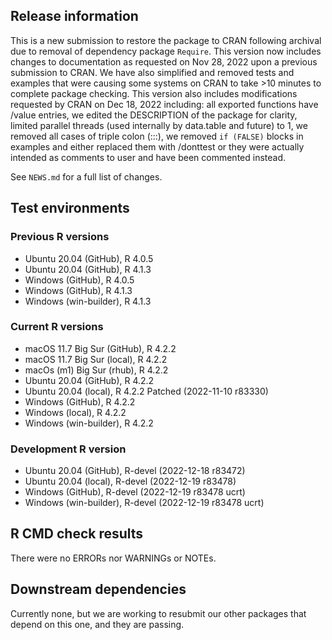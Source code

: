 ## Release information

This is a new submission to restore the package to CRAN following archival due to removal of dependency package `Require`.
This version now includes changes to documentation as requested on Nov 28, 2022 upon a previous submission to CRAN.
We have also simplified and removed tests and examples that were causing some systems on CRAN to take >10 minutes to complete package checking. This version also includes modifications requested by CRAN on Dec 18, 2022 including: all exported functions have /value entries, we edited the DESCRIPTION of the package for clarity, limited parallel threads (used internally by data.table and future) to 1, we removed all cases of triple colon (:::), we removed `if (FALSE)` blocks in examples and either replaced them with /donttest or they were actually intended as comments to user and have been commented instead.

See `NEWS.md` for a full list of changes.

## Test environments

### Previous R versions
* Ubuntu 20.04                 (GitHub), R 4.0.5
* Ubuntu 20.04                 (GitHub), R 4.1.3
* Windows                      (GitHub), R 4.0.5
* Windows                      (GitHub), R 4.1.3
* Windows                 (win-builder), R 4.1.3

### Current R versions
* macOS 11.7 Big Sur           (GitHub), R 4.2.2
* macOS 11.7 Big Sur            (local), R 4.2.2
* macOs (m1) Big Sur             (rhub), R 4.2.2
* Ubuntu 20.04                 (GitHub), R 4.2.2
* Ubuntu 20.04                  (local), R 4.2.2 Patched (2022-11-10 r83330)
* Windows                      (GitHub), R 4.2.2
* Windows                       (local), R 4.2.2
* Windows                 (win-builder), R 4.2.2

### Development R version
* Ubuntu 20.04                 (GitHub), R-devel (2022-12-18 r83472)
* Ubuntu 20.04                  (local), R-devel (2022-12-19 r83478)
* Windows                      (GitHub), R-devel (2022-12-19 r83478 ucrt)
* Windows                 (win-builder), R-devel (2022-12-19 r83478 ucrt)

## R CMD check results

There were no ERRORs nor WARNINGs or NOTEs.

## Downstream dependencies

Currently none, but we are working to resubmit our other packages that depend on this one, and they are passing.
